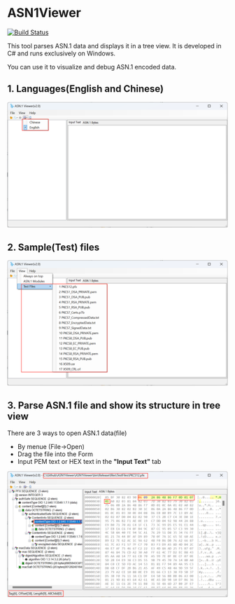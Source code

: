 # ASN1Viewer

[![Build Status](https://github.com/JoeLiu2015/ASN1Viewer/actions/workflows/build.yml/badge.svg)](https://github.com/JoeLiu2015/ASN1Viewer/actions/workflows/build.yml)

This tool parses ASN.1 data and displays it in a tree view. It is developed in C# and runs exclusively on Windows.

You can use it to visualize and debug ASN.1 encoded data.

## 1. Languages(English and Chinese)
![Languages](https://github.com/JoeLiu2015/ASN1Viewer/blob/main/.github/imgs/Languages.png)
## 2. Sample(Test) files
![TestFiles](https://github.com/JoeLiu2015/ASN1Viewer/blob/main/.github/imgs/Test%20Files.png)
## 3. Parse ASN.1 file and show its structure in tree view
There are 3 ways to open ASN.1 data(file)
- By menue (File->Open)
- Drag the file into the Form
- Input PEM text or HEX text in the **"Input Text"** tab

![TestFiles](https://github.com/JoeLiu2015/ASN1Viewer/blob/main/.github/imgs/Pfx.png)
